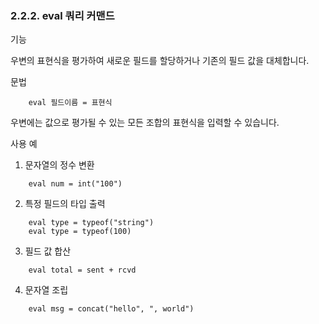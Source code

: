 ### 2.2.2. eval 쿼리 커맨드


기능

우변의 표현식을 평가하여 새로운 필드를 할당하거나 기존의 필드 값을 대체합니다.

문법

~~~
	eval 필드이름 = 표현식
~~~

우변에는 값으로 평가될 수 있는 모든 조합의 표현식을 입력할 수 있습니다.

사용 예

1) 문자열의 정수 변환

~~~
	eval num = int("100")
~~~

2) 특정 필드의 타입 출력

~~~
    eval type = typeof("string")
    eval type = typeof(100)
~~~

3) 필드 값 합산

~~~
	eval total = sent + rcvd
~~~

4) 문자열 조립

~~~
	eval msg = concat("hello", ", world")
~~~

